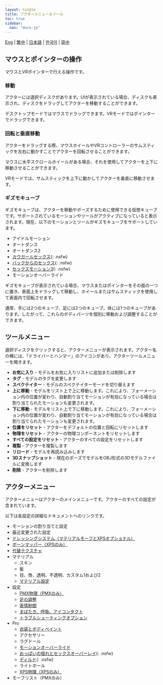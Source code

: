 ```yaml
---
layout: single
title: アクターメニュー＆ツール
toc: true
sidebar:
  nav: "docs-jp"
---
```


[Eng](/dancexr/features/actor_tools) | [繁中](/tw/dancexr/features/actor_tools) | [日本語](/jp/dancexr/features/actor_tools) | [한국어](/kr/dancexr/features/actor_tools) | [简中](/zh/dancexr/features/actor_tools)

## マウスとポインターの操作
マウスとVRポインターで行える操作です。

### 移動
アクターには選択ディスクがあります。UIが表示されている場合、ディスクも表示され、ディスクをドラッグしてアクターを移動することができます。

デスクトップモードではマウスでドラッグできます。VRモードではポインターでドラッグできます。

### 回転と垂直移動
アクターをドラッグする際、マウスホイールやVRコントローラーのサムスティックを左右に動かすことでアクターを回転させることができます。

マウスに水平スクロールホイールがある場合、それを使用してアクターを上下に移動させることができます。

VRモードでは、サムスティックを上下に動かしてアクターを垂直に移動させます。

### ギズモキューブ
ギズモキューブは、アクターを移動やポーズするために使用できる仮想キューブです。サポートされているモーションやツールがアクティブになっていると表示されます。現在、以下のモーションとツールがギズモキューブをサポートしています。

* アイドルモーション
* オートダンス
* オートダンス2
* [カウガールセックス](scg_motion){: .nsfw}
* [バックからのセックス](sfb_motion){: .nsfw}
* [セックスモーション3](sm3_motion){: .nsfw}
* モーションオーバーライド

ギズモキューブが表示されている場合、マウスまたはポインターをその面の一つに置き、表面上をドラッグして移動し、ホイールまたはサムスティックを使用して表面内で回転させます。

通常、手には2つのキューブ、足には2つのキューブ、体には1つのキューブがあります。したがって、これらのボディパーツを個別に移動および調整することができます。


## ツールメニュー
選択ディスクをクリックすると、アクターメニューが表示されます。アクター名の横には、「ドライバーとハンマー」のアイコンがあり、アクターツールメニューを開きます。

* **お気に入り** - モデルをお気に入りリストに追加または削除します
* **タグ** - モデルのタグを変更します
* **スペクテイター** - モデルのスペクテイターモードを切り替えます
* **上に移動** - モデルをリスト上で上に移動します。これにより、フォーメーション内の位置が変わり、自動割り当てモーションが有効になっている場合は割り当てられたモーションも変更されます。
* **下に移動** - モデルをリスト上で下に移動します。これにより、フォーメーション内の位置が変わり、自動割り当てモーションが有効になっている場合は割り当てられたモーションも変更されます。
* **位置をリセット** - アクターをデフォルトの位置と回転にリセットします
* **物理をリセット** - アクターの物理コンポーネントをリセットします
* **すべての設定をリセット** - アクターのすべての設定をリセットします
* **複製** - アクターを複製します
* **リロード** - モデルを再読み込みします
* **3Dスナップショット** - 現在のポーズでモデルをOBJ形式の3Dモデルファイルに変換します
* **削除** - アクターを削除します

## アクターメニュー
アクターメニューはアクターのメインメニューです。アクターのすべての設定が含まれています。

以下は各設定の詳細なドキュメントへのリンクです。
* モーションの割り当てと設定
* 最近変更された設定
* [ドレッシングシステム（マテリアルモーフとXPSオプショナル）](optionals)
* [ボーンマッパー（XPSのみ）](bone_mapper.md)
* [代替テクスチャ](alternative_textures)
* マテリアル
    * スキン
    * 髪
    * 目、唇、透明、不透明、カスタム1および2
    * [マテリアル設定](material_settings)
* 設定
    * [PMX物理（PMXのみ）](pmx_physics)
    * [足の調整](feet_adjustments)
    * [表情制御](facial_control)
    * [まばたき、呼吸、アイコンタクト](eyecontact)
    * [トラブルシューティングオプション](troubleshooting_options)
* Pro
    * [衣装とボディペイント](outfit_body_paint)
    * アクセサリー
    * ラグドール
    * [モーションオーバーライド](motion_override)
    * [おっぱいの揺れとセックスオーバーレイ](boob_shake_sex_overlay){: .nsfw}
    * [ディルド](dildo){: .nsfw}
    * ライトボール
    * [XPS物理（XPSのみ）](xps_physics)
* モーフリスト（PMXのみ）